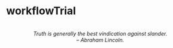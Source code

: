 # workflowTrial
<!-- QUOTE:START -->
<p align="center"><br><i>Truth is generally the best vindication against slander.</i><br><i>– Abraham Lincoln.</i><br></p>
<!-- QUOTE:END -->

